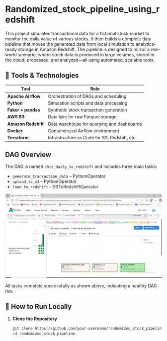 
# Randomized_stock_pipeline_using_redshift
This project simulates transactional data for a fictional stock market to monitor the daily value of various stocks. It then builds a complete data pipeline that moves the generated data from local simulation to analytics-ready storage in Amazon Redshift.
The pipeline is designed to mirror a real-world scenario, where stock data is produced in large volumes, stored in the cloud, processed, and analyzed—all using automated, scalable tools.


## 🧰 Tools & Technologies

| Tool              | Role                                            |
|-------------------|-------------------------------------------------|
| **Apache Airflow** | Orchestration of DAGs and scheduling            |
| **Python**         | Simulation scripts and data processing          |
| **Faker + pandas** | Synthetic stock transaction generation          |
| **AWS S3**         | Data lake for raw Parquet storage               |
| **Amazon Redshift**| Data warehouse for querying and dashboards      |
| **Docker**         | Containerized Airflow environment               |
| **Terraform**      | Infrastructure as Code for S3, Redshift, etc.  |


##  DAG Overview
The DAG is named `chiz_daily_to_redshift` and includes three main tasks:

- `generate_transaction_data` – PythonOperator  
- `upload_to_s3` – PythonOperator  
- `load_to_redshift` – S3ToRedshiftOperator
  
![DAG Screenshot](./2.PNG)

All tasks complete successfully as shown above, indicating a healthy DAG run.

## 🚀 How to Run Locally

1. **Clone the Repository**
   ```bash
   git clone https://github.com/your-username/randomized_stock_pipeline.git
   cd randomized_stock_pipeline


